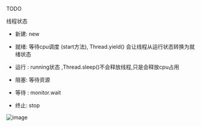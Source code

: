 TODO

线程状态 

- 新建: new

- 就绪: 等待cpu调度 (start方法), Thread.yield() 会让线程从运行状态转换为就绪状态

- 运行 : running状态 ,Thread.sleep()不会释放线程,只是会释放cpu占用

- 阻塞: 等待资源

- 等待 : monitor.wait

- 终止: stop

![image](https://segmentfault.com/img/bVcHVEm)